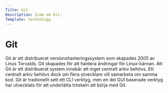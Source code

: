 ```yaml
---
Title: Git
Description: Sida om Git.
Template: technology
---
```


# Git
Git är ett distribuerat versionshanteringssystem som skapades 2005 av Linus Torvalds. Git skapades för att hantera ändringar för Linux-kärnan. Att Git är ett distribuerat system innebär att inget centralt arkiv behövs. Ett centralt arkiv behövs dock om flera utvecklare vill samarbeta om samma kod. Git är tradionellt sett ett CLI verktyg, men en del GUI baserade verktyg har utvecklats för att underlätta tröskeln att börja med Git.
